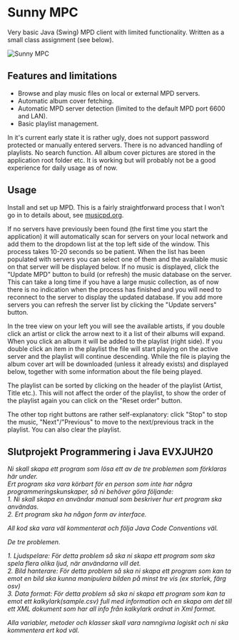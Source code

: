 # Sunny MPC

Very basic Java (Swing) MPD client with limited functionality. Written as a small class assignment (see below).

![Sunny MPC](https://www.bufonaturvard.se/images/sunnympc3.png)

## Features and limitations  

- Browse and play music files on local or external MPD servers.    
- Automatic album cover fetching.  
- Automatic MPD server detection (limited to the default MPD port 6600 and LAN).  
- Basic playlist management.  

In it's current early state it is rather ugly, does not support password protected or manually entered servers. There is no advanced handling of playlists. No search function. All album cover pictures are stored in the application root folder etc. It is working but will probably not be a good experience for daily usage as of now.

## Usage  

Install and set up MPD. This is a fairly straightforward process that I won't go in to details about, see [musicpd.org](https://www.musicpd.org/doc/html/index.html).

If no servers have previously been found (the first time you start the application) it will automatically scan for servers on your local network and add them to the dropdown list at the top left side of the window. This process takes 10-20 seconds so be patient. When the list has been populated with servers you can select one of them and the available music on that server will be displayed below. If no music is displayed, click the "Update MPD" button to build (or refresh) the music database on the server. This can take a long time if you have a large music collection, as of now there is no indication when the process has finished and you will need to reconnect to the server to display the updated database. If you add more servers you can refresh the server list by clicking the "Update servers" button.  

In the tree view on your left you will see the available artists, if you double click an artist or click the arrow next to it a list of their albums will expand. When you click an album it will be added to the playlist (right side). If you double click an item in the playlist the file will start playing on the active server and the playlist will continue descending. While the file is playing the album cover art will be downloaded (unless it already exists) and displayed below, together with some information about the file being played.  

The playlist can be sorted by clicking on the header of the playlist (Artist, Title etc.). This will not affect the order of the playlist, to show the order of the playlist again you can click on the "Reset order" button.

The other top right buttons are rather self-explanatory: click "Stop" to stop the music, "Next"/"Previous" to move to the next/previous track in the playlist. You can also clear the playlist.

## Slutprojekt Programmering i Java EVXJUH20

*Ni skall skapa ett program som lösa ett av de tre problemen som förklaras här under.*  
*Ert program ska vara körbart för en person som inte har några programmeringskunskaper, så ni behöver göra följande:*  
*1. Ni skall skapa en användar manual som beskriver hur ert program ska användas.*  
*2. Ert program ska ha någon form av interface.*  

*All kod ska vara väl kommenterat och följa Java Code Conventions väl.*  

*De tre problemen.*  

*_1. Ljudspelare: För detta problem så ska ni skapa ett program som ska spela flera olika ljud, när användarna vill det._*   
*2. Bild hanterare: För detta problem så ska ni skapa ett program som kan ta emot en bild ska kunna manipulera bilden på minst tre vis (ex storlek, färg osv)*  
*3. Data format: För detta problem så ska ni skapa ett program som kan ta emot ett kalkylark(sample.csv) full med information och en skapa om det till ett XML dokument som har all info från kalkylark ordnat in Xml format.*  

*Alla variabler, metoder och klasser skall vara namngivna logiskt och ni ska kommentera ert kod väl.*